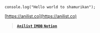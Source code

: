 ```JS
console.log("Hello world to shamurikan");
```

[https://anilist.co](https://anilist.co)

> <a href="https://anilist.co"> __`Anilist`__ </a>
<a href="https://m.imdb.com"> __`IMDB`__ </a>
<a href="https://notion.so"> __`Notion`__ </a>


